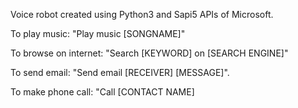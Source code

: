 Voice robot created using Python3 and Sapi5 APIs of Microsoft.

To play music: "Play music [SONGNAME]"

To browse on internet: "Search [KEYWORD] on [SEARCH ENGINE]"

To send email: "Send email [RECEIVER] [MESSAGE]".

To make phone call: "Call [CONTACT NAME]
